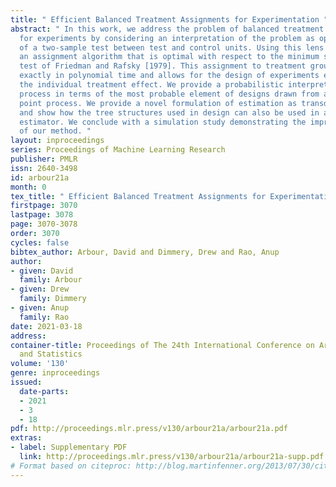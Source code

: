 ```yaml
---
title: " Efficient Balanced Treatment Assignments for Experimentation "
abstract: " In this work, we address the problem of balanced treatment assignment
  for experiments by considering an interpretation of the problem as optimization
  of a two-sample test between test and control units. Using this lens we provide
  an assignment algorithm that is optimal with respect to the minimum spanning tree
  test of Friedman and Rafsky [1979]. This assignment to treatment groups may be performed
  exactly in polynomial time and allows for the design of experiments explicitly targeting
  the individual treatment effect. We provide a probabilistic interpretation of this
  process in terms of the most probable element of designs drawn from a determinantal
  point process. We provide a novel formulation of estimation as transductive inference
  and show how the tree structures used in design can also be used in an adjustment
  estimator. We conclude with a simulation study demonstrating the improved efficacy
  of our method. "
layout: inproceedings
series: Proceedings of Machine Learning Research
publisher: PMLR
issn: 2640-3498
id: arbour21a
month: 0
tex_title: " Efficient Balanced Treatment Assignments for Experimentation "
firstpage: 3070
lastpage: 3078
page: 3070-3078
order: 3070
cycles: false
bibtex_author: Arbour, David and Dimmery, Drew and Rao, Anup
author:
- given: David
  family: Arbour
- given: Drew
  family: Dimmery
- given: Anup
  family: Rao
date: 2021-03-18
address:
container-title: Proceedings of The 24th International Conference on Artificial Intelligence
  and Statistics
volume: '130'
genre: inproceedings
issued:
  date-parts:
  - 2021
  - 3
  - 18
pdf: http://proceedings.mlr.press/v130/arbour21a/arbour21a.pdf
extras:
- label: Supplementary PDF
  link: http://proceedings.mlr.press/v130/arbour21a/arbour21a-supp.pdf
# Format based on citeproc: http://blog.martinfenner.org/2013/07/30/citeproc-yaml-for-bibliographies/
---
```

